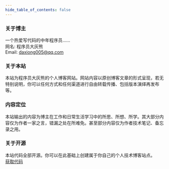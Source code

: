 ```yaml
---
hide_table_of_contents: false
---
```

<head>
  <title>关于 | 程序员大灰熊博客网</title>
</head>

### 关于博主
一个热爱写代码的中年程序员......  
网名: 程序员大灰熊  
Email: daxiong005@qq.com  

### 关于本站

本站为程序员大灰熊的个人博客网站。网站内容以原创博客文章的形式呈现，若无特别说明，你可以任何方式和任何渠道进行自由转载传播、包括版本演绎再发布等。

### 内容定位
本站输出的内容为博主在工作和日常生活学习中的所思、所想、所学。其大部分内容仅为作者一家之言，错漏之处在所难免。甚至部分内容仅为作者技术笔记、备忘录之用。

### 关于开源
本站代码全部开源。你可以在此基础上创建属于你自己的个人技术博客站点。  
[获取代码](https://gitee.com/xiong-chun/blog)